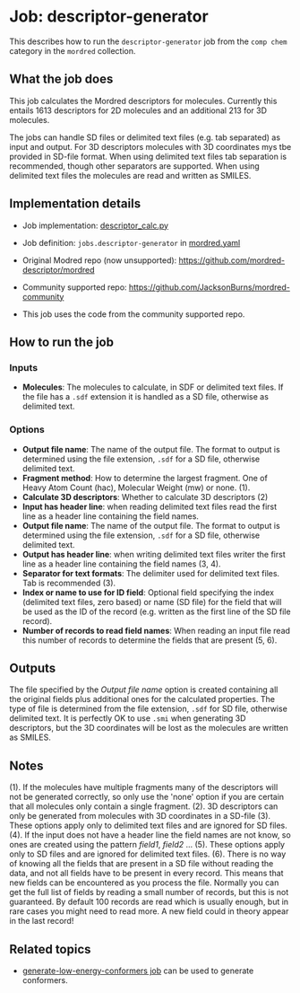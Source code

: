 # Job: descriptor-generator

This describes how to run the `descriptor-generator` job from the `comp chem` category in the `mordred` collection.

## What the job does

This job calculates the Mordred descriptors for molecules.
Currently this entails 1613 descriptors for 2D molecules and an additional 213 for 3D molecules.

The jobs can handle SD files or delimited text files (e.g. tab separated) as input and output.
For 3D descriptors molecules with 3D coordinates mys tbe provided in SD-file format.
When using delimited text files tab separation is recommended, though other separators are supported.
When using delimited text files the molecules are read and written as SMILES.

## Implementation details

* Job implementation: [descriptor_calc.py](/im_mordred/descriptor_calc.py)
* Job definition: `jobs.descriptor-generator` in [mordred.yaml](../mordred.yaml)
* Original Modred repo (now unsupported): https://github.com/mordred-descriptor/mordred
* Community supported repo: https://github.com/JacksonBurns/mordred-community

* This job uses the code from the community supported repo.

## How to run the job

### Inputs

* **Molecules**: The molecules to calculate, in SDF or delimited text files. If the file has a `.sdf`
  extension it is handled as a SD file, otherwise as delimited text.

### Options

* **Output file name**: The name of the output file. The format to output is determined using the file extension, `.sdf` for a SD file, otherwise delimited text.
* **Fragment method**: How to determine the largest fragment. One of Heavy Atom Count (hac), Molecular Weight (mw) or none. (1).
* **Calculate 3D descriptors**: Whether to calculate 3D descriptors (2)
* **Input has header line**: when reading delimited text files read the first line as a header line containing the field names.
* **Output file name**: The name of the output file. The format to output is determined using the file extension, `.sdf` for a SD file, otherwise delimited text.
* **Output has header line**: when writing delimited text files writer the first line as a header line containing the field names (3, 4).
* **Separator for text formats**:  The delimiter used for delimited text files. Tab is recommended (3).
* **Index or name to use for ID field**:  Optional field specifying the index (delimited text files, zero based) or name (SD file) for the field that will be used as the ID of the record (e.g. written as the first line of the SD file record).
* **Number of records to read field names**: When reading an input file read this number of records to determine the fields that are present (5, 6).

## Outputs

The file specified by the *Output file name* option is created containing all the original fields plus additional ones
for the calculated properties.
The type of file is determined from the file extension, `.sdf` for SD file, otherwise delimited text.
It is perfectly OK to use `.smi` when generating 3D descriptors, but the 3D coordinates will be lost as the molecules are
written as SMILES.

## Notes
(1). If the molecules have multiple fragments many of the descriptors will not be generated correctly, so only use the 
'none' option if you are certain that all molecules only contain a single fragment.
(2). 3D descriptors can only be generated from molecules with 3D coordinates in a SD-file 
(3). These options apply only to delimited text files and are ignored for SD files.
(4). If the input does not have a header line the field names are not know, so ones are created using the pattern *field1*, *field2* ...
(5). These options apply only to SD files and are ignored for delimited text files.
(6). There is no way of knowing all the fields that are present in a SD file without reading the data, and not all
fields have to be present in every record. This means that new fields can be encountered as you process the file. Normally you can get the full list of fields by reading a small number of records, but this is not guaranteed. By default 100 records are read which is usually enough, but in rare cases you might need to read more. A new field could in theory appear in the last record!

## Related topics

- [generate-low-energy-conformers job](../rdkit/generate-low-energy-conformers.md) can be used to generate conformers.